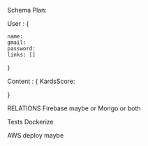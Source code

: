 Schema Plan:

User : {

    name:
    gmail:
    password:
    links: []

}

Content : {
KardsScore:

}

RELATIONS
Firebase maybe or Mongo or both

Tests
Dockerize

AWS deploy maybe

